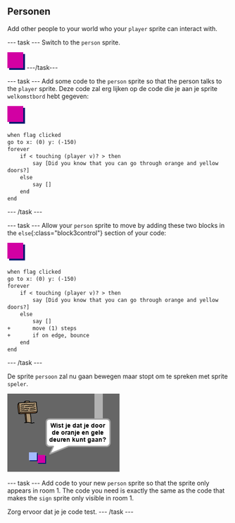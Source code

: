 ## Personen

Add other people to your world who your `player` sprite can interact with.

\--- task \--- Switch to the `person` sprite.

![Person sprite](images/person.png) \---/task\---

\--- task \--- Add some code to the `person` sprite so that the person talks to the `player` sprite. Deze code zal erg lijken op de code die je aan je sprite `welkomstbord` hebt gegeven:

![person](images/person.png)

```blocks3
when flag clicked
go to x: (0) y: (-150)
forever
    if < touching (player v)? > then
        say [Did you know that you can go through orange and yellow doors?]
    else
        say []
    end
end
```

\--- /task \---

\--- task \--- Allow your `person` sprite to move by adding these two blocks in the `else`{:class="block3control"} section of your code:

![person](images/person.png)

```blocks3
when flag clicked
go to x: (0) y: (-150)
forever
    if < touching (player v)? > then
        say [Did you know that you can go through orange and yellow doors?]
    else
        say []
+       move (1) steps
+       if on edge, bounce
    end
end

```

\--- /task \---

De sprite `persoon` zal nu gaan bewegen maar stopt om te spreken met sprite `speler`.

![screenshot](images/world-person-test.png)

\--- task \--- Add code to your new `person` sprite so that the sprite only appears in room 1. The code you need is exactly the same as the code that makes the `sign` sprite only visible in room 1.

Zorg ervoor dat je je code test. \--- /task \---